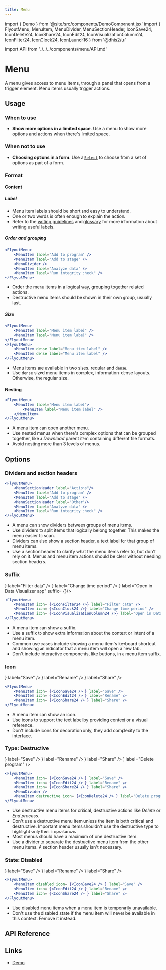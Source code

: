```yaml
---
title: Menu
---
```


import { Demo } from '@site/src/components/DemoComponent.jsx'
import { FlyoutMenu, MenuItem, MenuDivider, MenuSectionHeader, IconSave24, IconDelete24, IconShare24, IconEdit24, IconVisualizationColumn24, IconFilter24, IconClock24, IconLaunch16 } from '@dhis2/ui'

import API from '../../../components/menu/API.md'

# Menu

A menu gives access to menu items, through a panel that opens from a trigger element. Menu items usually trigger actions.

<Demo>
    <FlyoutMenu>
        <MenuItem label="Menu item label" />
        <MenuItem label="Menu item label" />
        <MenuItem label="Menu item label" />
    </FlyoutMenu>
</Demo>

## Usage

### When to use

-   **Show more options in a limited space**. Use a menu to show more options and actions when there's limited space.

### When not to use

-   **Choosing options in a form**. Use a [`Select`](select.md) to choose from a set of options as part of a form.

### Format

#### Content

##### Label

-   Menu item labels should be short and easy to understand.
-   One or two words is often enough to explain the action.
-   Refer to the [writing guidelines](../patterns/writing.md) and [glossary](../patterns/glossary.md) for more information about writing useful labels.

##### Order and grouping

<Demo>
    <FlyoutMenu>
        <MenuItem label="Add to program" />
        <MenuItem label="Add to stage" />
        <MenuDivider />
        <MenuItem label="Analyze data" />
        <MenuItem label="Run integrity check" />
    </FlyoutMenu>
</Demo>

```jsx
<FlyoutMenu>
    <MenuItem label="Add to program" />
    <MenuItem label="Add to stage" />
    <MenuDivider />
    <MenuItem label="Analyze data" />
    <MenuItem label="Run integrity check" />
</FlyoutMenu>
```

-   Order the menu items in a logical way, grouping together related actions.
-   Destructive menu items should be shown in their own group, usually last.

##### Size

<Demo>
    <div className='stacked-examples-horizontal'>
        <FlyoutMenu>
            <MenuItem label="Menu item label" />
            <MenuItem label="Menu item label" />
        </FlyoutMenu>
        <FlyoutMenu>
            <MenuItem dense label="Menu item label" />
            <MenuItem dense label="Menu item label" />
        </FlyoutMenu>
    </div>
</Demo>

```jsx
<FlyoutMenu>
    <MenuItem label="Menu item label" />
    <MenuItem label="Menu item label" />
</FlyoutMenu>
<FlyoutMenu>
    <MenuItem dense label="Menu item label" />
    <MenuItem dense label="Menu item label" />
</FlyoutMenu>
```

-   Menu items are available in two sizes, regular and `dense`.
-   Use `dense` sized menu items in complex, information-dense layouts. Otherwise, the regular size.

#### Nesting

<Demo>
    <FlyoutMenu>
        <MenuItem label="Menu item label">
            <MenuItem label="Menu item label" />
        </MenuItem>
    </FlyoutMenu>
</Demo>

```jsx
<FlyoutMenu>
    <MenuItem label="Menu item label">
        <MenuItem label="Menu item label" />
    </MenuItem>
</FlyoutMenu>
```

-   A menu item can open another menu.
-   Use nested menus when there's complex options that can be grouped together, like a _Download_ parent item containing different file formats.
-   Avoid nesting more than 3 levels of menus.

## Options

### Dividers and section headers

<Demo>
    <FlyoutMenu>
        <MenuSectionHeader label="Actions"/>
        <MenuItem label="Add to program" />
        <MenuItem label="Add to stage" />
        <MenuSectionHeader label="Other"/>
        <MenuItem label="Analyze data" />
        <MenuItem label="Run integrity check" />
    </FlyoutMenu>
</Demo>

```jsx
<FlyoutMenu>
    <MenuSectionHeader label="Actions"/>
    <MenuItem label="Add to program" />
    <MenuItem label="Add to stage" />
    <MenuSectionHeader label="Other"/>
    <MenuItem label="Analyze data" />
    <MenuItem label="Run integrity check" />
</FlyoutMenu>
```

-   A menu can show dividers between groups of menu items.
-   Use dividers to split items that logically belong together. This makes the menu easier to scan.
-   Dividers can also show a section header, a text label for that group of menu items.
-   Use a section header to clarify what the menu items refer to, but don't rely on it. Menus and menu item actions should be clear without needing section headers.

### Suffix

<Demo>
    <FlyoutMenu className="demo-fullwidth">
        <MenuItem icon= {<IconFilter24 />} label="Filter data" />
        <MenuItem icon= {<IconClock24 />} label="Change time period" />
        <MenuItem icon= {<IconVisualizationColumn24 />} label="Open in Data Visualizer app" suffix= {<IconLaunch16/>}/>
    </FlyoutMenu>
</Demo>

```jsx
<FlyoutMenu>
    <MenuItem icon= {<IconFilter24 />} label="Filter data" />
    <MenuItem icon= {<IconClock24 />} label="Change time period" />
    <MenuItem icon= {<IconVisualizationColumn24 />} label="Open in Data Visualizer app" suffix= {<IconLaunch16/>}/>
</FlyoutMenu>
```

-   A menu item can show a suffix.
-   Use a suffix to show extra information about the context or intent of a menu item.
-   Common use cases include showing a menu item's keyboard shortcut and showing an indicator that a menu item will open a new tab.
-   Don't include interactive components, like buttons, in a menu item suffix.

### Icon

<Demo>
    <FlyoutMenu>
        <MenuItem icon= {<IconSave24 /> } label="Save" />
        <MenuItem icon= {<IconEdit24 /> } label="Rename" />
        <MenuItem icon= {<IconShare24 /> } label="Share" />
    </FlyoutMenu>
</Demo>

```jsx
<FlyoutMenu>
    <MenuItem icon= {<IconSave24 /> } label="Save" />
    <MenuItem icon= {<IconEdit24 /> } label="Rename" />
    <MenuItem icon= {<IconShare24 /> } label="Share" />
</FlyoutMenu>
```

-   A menu item can show an icon.
-   Use icons to support the text label by providing context or a visual reference.
-   Don't include icons for decoration only, they add complexity to the interface.

### Type: Destructive

<Demo>
    <FlyoutMenu>
        <MenuItem icon= {<IconSave24 /> } label="Save" />
        <MenuItem icon= {<IconEdit24 /> } label="Rename" />
        <MenuItem icon= {<IconShare24 /> } label="Share" />
        <MenuDivider />
        <MenuItem destructive icon= {<IconDelete24 /> } label="Delete program" />
    </FlyoutMenu>
</Demo>

```jsx
<FlyoutMenu>
    <MenuItem icon= {<IconSave24 /> } label="Save" />
    <MenuItem icon= {<IconEdit24 /> } label="Rename" />
    <MenuItem icon= {<IconShare24 /> } label="Share" />
    <MenuDivider />
    <MenuItem destructive icon= {<IconDelete24 /> } label="Delete program" />
</FlyoutMenu>
```

-   Use destructive menu items for critical, destructive actions like _Delete_ or _End process_.
-   Don't use a destructive menu item unless the item is both critical and destructive. Important menu items shouldn't use the destructive type to highlight only their importance.
-   Most menus should have a maximum of one destructive item.
-   Use a divider to separate the destructive menu item from the other menu items. A section header usually isn't necessary.

### State: Disabled

<Demo>
    <FlyoutMenu>
        <MenuItem disabled icon= {<IconSave24 /> } label="Save" />
        <MenuItem icon= {<IconEdit24 /> } label="Rename" />
        <MenuItem icon= {<IconShare24 /> } label="Share" />
    </FlyoutMenu>
</Demo>

```jsx
<FlyoutMenu>
    <MenuItem disabled icon= {<IconSave24 /> } label="Save" />
    <MenuItem icon= {<IconEdit24 /> } label="Rename" />
    <MenuItem icon= {<IconShare24 /> } label="Share" />
</FlyoutMenu>
```
-   Use disabled menu items when a menu item is temporarily unavailable.
-   Don't use the disabled state if the menu item will never be available in this context. Remove it instead.

## API Reference

<API />

## Links

-   [Demo](/demo/?path=/story/flyout-menu--default)

